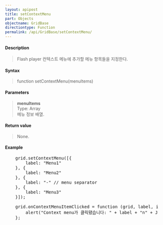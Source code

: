 ```yaml
---
layout: apipost
title: setContextMenu
part: Objects
objectname: GridBase
directiontype: Function
permalink: /api/GridBase/setContextMenu/
---
```



#### Description

> Flash player 컨텍스트 메뉴에 추가할 메뉴 항목들을 지정한다.

#### Syntax

> function setContextMenu(menuItems)

#### Parameters

> **menuItems**  
> Type: Array  
> 메뉴 정보 배열.  

#### Return value

> None.

#### Example

<pre class="prettyprint">
    grid.setContextMenu([{
        label: "Menu1"
    }, {
        label: "Menu2"
    }, {
        label: "-" // menu separator
    }, {
        label: "Menu3"
    }]);

    grid.onContextMenuItemClicked = function (grid, label, index) {
        alert("Context menu가 클릭됐습니다: " + label + "n" + JSON.stringify(index));
    };
</pre>

